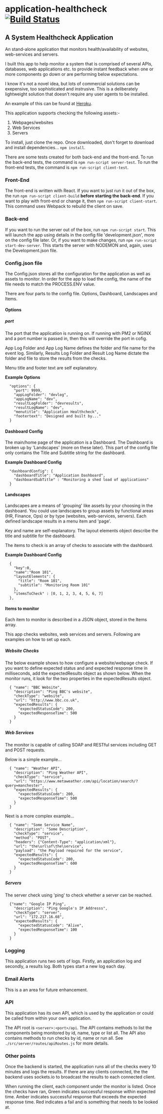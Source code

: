 # application-healthcheck [![Build Status](https://travis-ci.org/ChrisHAdams/application-healthcheck.svg?branch=master)](https://travis-ci.org/ChrisHAdams/application-healthcheck)

## A System Healthcheck Application
An stand-alone application that monitors health/availability of websites, web-services and servers.

I built this app to help monitor a system that is comprised of several APIs, databases, web applications etc. to provide instant feedback when one or more components go down or are performing below expectations.

I know it's not a novel idea, but lots of commercial solutions can be exepensive, too sophisticated and instrusive.  This is a deliberately lightweight solution that doesn't require any user agents to be installed.

An example of this can be found at [Heroku](https://application-healthcheck.herokuapp.com/#/).

This application supports checking the following assets:-
1. Webpages/websites
2. Web Services
3. Servers


To install, just clone the repo.  Once downloaded, don't forget to download and install dependencies... `npm install`.


There are some tests created for both back-end and the front-end.  To run the back-end tests, the command is `npm run-script server-test`.  To run the front-end tests, the command is `npm run-script client-test`.

### Front-End
The front-end is written with React.  If you want to just run it out of the box, the run `npm run-script client-build` **before starting the back-end**.  If you want to play with front-end or change it, then `npm run-script client-start`.  This command uses Webpack to rebuild the client on save.

### Back-end
If you want to run the server out of the box, run `npm run-script start`.  This will launch the app using details in the config file 'development.json', more on the config file later.  Or, if you want to make changes, run `npm run-script start-dev-server`.  This starts the server with NODEMON and, again, uses the Development.json file.

### Config.json file

The Config.json stores all the configuration for the application as well as assets to monitor.  In order for the app to load the config, the name of the file needs to match the PROCESS.ENV value.

There are four parts to the config file.  Options, Dashboard, Landscapes and Items.

#### Options

##### port
The port that the application is running on.  If running with PM2 or NGINX and a port number is passed in, then this will override the port in cofig.

App Log Folder and App Log Name defines the folder and file name for the event log.  Similarly, Results Log Folder and Result Log Name dictate the folder and file to store the results from the checks.

Menu title and footer text are self explanatory.

**Example Options**
```
  "options": {
    "port": 9999,
    "appLogFolder": "devlog",
    "appLogName": "dev",
    "resultLogFolder": "devresults",
    "resultLogName": "dev",
    "menutitle": "Application Healthcheck",
    "footertext": "Designed and built by..."
  }
```

#### Dashboard Config

The main/home page of the application is a Dashboard.  The Dashboard is broken up by 'Landscapes' (more on these later).  This part of the config file only contains the Title and Subtitle string for the dashboard.

**Example Dashboard Config**
```
  "dashboardConfig": {
    "dashboardTitle": "Application Dashboard",
    "dashboardSubTitle" : "Monitoring a shed load of applications"
  }
```

#### Landscapes

Landscapes are a means of 'grouping' like assets by your choosing in the dashboard.  You could use landscapes
to group assets by functional areas (HR, Finance, Ops) or by type (websites, web-services, servers).  Each defined landscape results in a menu item and 'page'.

Key and name are self-explanatory.  The layout elements object describe the title and subtitle for the dashboard.

The items to check is an array of checks to associate with the dashboard.

**Example Dashboard Config**
```
  {
    "key":0,
    "name":"Room 101",
    "layoutElements": {
      "title": "Room 101",
      "subtitle": "Monitoring Room 101"
    },
    "itemsToCheck" : [0, 1, 2, 3, 4, 5, 6, 7]
  },
```

#### Items to monitor
Each item to monitor is described in a JSON object, stored in the Items array.

This app checks websites, web services and servers.  Following are examples on how to set up each.

##### Website Checks

The below example shows to how configure a website/webpage check.  If you want to define expected status and and expected response time in milliseconds, add the expectedResults object as shown below. When the monitor runs, it look for the two properties in the expectedResults object.

```
  { "name": "BBC Website",
    "description": "Ping BBC's website",
    "checkType": "website",
    "url": "http://www.bbc.co.uk",
    "expectedResults": {
      "expectedStatusCode": 200,
      "expectedResponseTime": 500
    }
  }
```

##### Web Services
The monitor is capable of calling SOAP and RESTful services including GET and POST requests.

Below is a simple example...
```
  { "name": "Weather API",
    "description": "Ping Weather API",
    "checkType": "service",
    "url": "https://www.metaweather.com/api/location/search/?query=manchester",
    "expectedResults": {
      "expectedStatusCode": 200,
      "expectedResponseTime": 500
    }
  }
```

Next is a more complex example...

```
  { "name": "Some Service Name",
    "description": "Some Description",
    "checkType": "service",
    "method": "POST",
    "headers": {"Content-Type": "application/xml"},
    "url": "the\url\of\the\service",
    "payload": "the Payload required for the service",
    "expectedResults": {
      "expectedStatusCode": 200,
      "expectedResponseTime": 600
    }
  }
```

##### Servers
The server check using 'ping' to check whether a server can be reached.
```
  {"name": "Google IP Ping",
    "description": "Ping Google's IP Addresss",
    "checkType": "server",
    "url": "172.217.16.68",
    "expectedResults": {
      "expectedStatusCode": "Alive",
      "expectedResponseTime": 100
    }
  }
```

### Logging
This application runs two sets of logs.  Firstly, an application log and secondly, a results log.  Both types start a new log each day.

### Email Alerts
This is a an area for future enhancement.

### API
This application has its own API, which is used by the application or could be called from within your own application.

The API root is `<server>:<port>/api`.  The API contains methods to list the components being monitored by id, name, type or list all.  The API also contains methods to run checks by id, name or run all.  See `./src/server/routes/apiRoutes.js` for more details.

### Other points
Once the backend is started, the application runs all of the checks every 10 minutes and logs the results.  If there are any clients connected, the the backend uses sockets.io to broadcast the results to each connected client.

When running the client, each component under the monitor is listed.  Once the checks have ran, Green indicates successful response within expected time.  Amber indicates successful response that exceeds the expected response time.  Red indicates a fail and is something that needs to be looked at.



